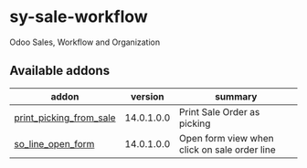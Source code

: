 # sy-sale-workflow
Odoo Sales, Workflow and Organization

[//]: # (addons)

Available addons
----------------
addon | version | summary
--- | --- | ---
[print_picking_from_sale](print_picking_from_sale/) | 14.0.1.0.0 | Print Sale Order as picking
[so_line_open_form](so_line_open_form/) | 14.0.1.0.0 | Open form view when click on sale order line

[//]: # (end addons)
